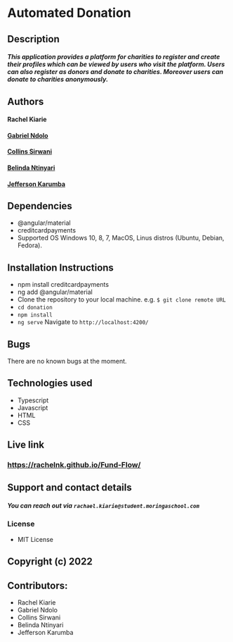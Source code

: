# Automated Donation

## Description
##### This application provides a platform for charities to register and create their profiles which can be viewed by users who visit the platform. Users can also register as donors and donate to charities. Moreover users can donate to charities anonymously.

## Authors
#### Rachel Kiarie
#### [Gabriel Ndolo](https://github.com/Geb54g)
#### [Collins Sirwani](https://github.com/sircollo)
#### [Belinda Ntinyari](https://github.com/Bel-94)
#### [Jefferson Karumba](https://github.com/JKLLR)

## Dependencies
* @angular/material
* creditcardpayments
* Supported OS Windows 10, 8, 7, MacOS, Linus distros (Ubuntu, Debian, Fedora).

## Installation Instructions
* npm install creditcardpayments
* ng add @angular/material
* Clone the repository to your local machine. e.g. `$ git clone remote URL`
* `cd donation`
* `npm install`
* `ng serve` Navigate to `http://localhost:4200/`

## Bugs
There are no known bugs at the moment.

## Technologies used
* Typescript
* Javascript
* HTML
* CSS

## Live link
### https://rachelnk.github.io/Fund-Flow/

## Support and contact details
##### You can reach out via `rachael.kiarie@student.moringaschool.com`

 ### License
 * MIT License
 ## Copyright (c) 2022
 
 ## Contributors:
 * Rachel Kiarie
 * Gabriel Ndolo 
 * Collins Sirwani
 * Belinda Ntinyari
 * Jefferson Karumba


